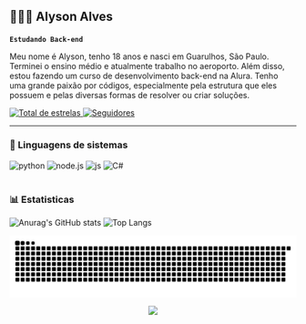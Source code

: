 ## 👨🏽‍💻 Alyson Alves

**`Estudando Back-end`**

Meu nome é Alyson, tenho 18 anos e nasci em Guarulhos, São Paulo. Terminei o ensino médio e atualmente trabalho no aeroporto. Além disso, estou fazendo um curso de desenvolvimento back-end na Alura. Tenho uma grande paixão por códigos, especialmente pela estrutura que eles possuem e pelas diversas formas de resolver ou criar soluções.

<p align="left">
    <a href="https://github.com/AlysonAlly?tab=repositories&sort=stargazers">
        <img 
            alt="Total de estrelas" 
            title="Total de estrelas GitHub" 
            src="https://custom-icon-badges.demolab.com/github/stars/AlysonAlly?color=55960c&style=for-the-badge&labelColor=488207&logo=star&label=estrelas"
        />
    </a>
    <a href="https://github.com/AlysonAlly?tab=followers">
        <img 
            alt="Seguidores" 
            title="Me siga no GitHub" 
            src="https://custom-icon-badges.demolab.com/github/followers/AlysonAlly=236ad3&labelColor=1155ba&style=for-the-badge&logo=github&label=Seguidores&logoColor=white"
        />
    </a>
</p>

---

### 🤖 Linguagens de sistemas

<div style="display: inline_block">
  <img align="center" alt="python" src="https://img.shields.io/badge/Python-14354C?style=for-the-badge&logo=python&logoColor=white" />
  <img align="center" alt="node.js" src="https://img.shields.io/badge/Node.js-43853D?style=for-the-badge&logo=node.js&logoColor=white" />
  <img align="center" alt="js" src="https://img.shields.io/badge/JavaScript-F7DF1E?style=for-the-badge&logo=javascript&logoColor=black" /> 
  <img align="center" alt="C#" src="https://img.shields.io/badge/C%23-239120?style=for-the-badge&logo=c-sharp&logoColor=white" />
</div><br/>

### 📊 Estatisticas
![Anurag's GitHub stats](https://github-readme-stats.vercel.app/api?username=AlysonAlly&show_icons=true&theme=dark)
![Top Langs](https://github-readme-stats.vercel.app/api/top-langs/?username=AlysonAlly&layout=compact&theme=dark)
 
<picture align="center">
  <source media="(prefers-color-scheme: dark)" srcset="https://raw.githubusercontent.com/AlysonAlly/AlysonAlly/output/github-contribution-grid-snake-dark.svg">
  <source media="(prefers-color-scheme: light)" srcset="https://raw.githubusercontent.com/AlysonAlly/AlysonAlly/output/github-contribution-grid-snake-dark.svg">
  <img align="center" alt="github contribution grid snake animation" src="https://raw.githubusercontent.com/AlysonAlly/AlysonAlly/output/github-contribution-grid-snake.svg">
</picture>

<p align="center">
<img width="150" src="https://media1.tenor.com/images/a0006796fe1fd02e9480a0d42ff37447/tenor.gif?itemid=11743614">
</p>
